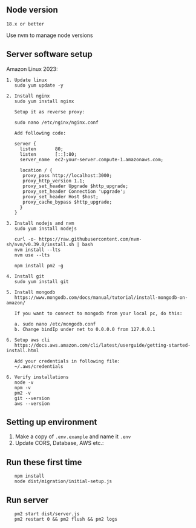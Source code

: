 ## Node version

```18.x or better```

Use nvm to manage node versions

## Server software setup

Amazon Linux 2023:

   ```
   1. Update linux
      sudo yum update -y

   2. Install nginx
      sudo yum install nginx
      
      Setup it as reverse proxy:

      sudo nano /etc/nginx/nginx.conf

      Add following code:

      server {
        listen       80;
        listen       [::]:80;
        server_name  ec2-your-server.compute-1.amazonaws.com;

        location / {
         proxy_pass http://localhost:3000;
         proxy_http_version 1.1;
         proxy_set_header Upgrade $http_upgrade;
         proxy_set_header Connection 'upgrade';
         proxy_set_header Host $host;
         proxy_cache_bypass $http_upgrade;
        }
      }
   
   3. Install nodejs and nvm
      sudo yum install nodejs

      curl -o- https://raw.githubusercontent.com/nvm-sh/nvm/v0.39.0/install.sh | bash
      nvm install --lts
      nvm use --lts

      npm install pm2 -g

   4. Install git
      sudo yum install git

   5. Install mongodb
      https://www.mongodb.com/docs/manual/tutorial/install-mongodb-on-amazon/

      If you want to connect to mongodb from your local pc, do this:

      a. sudo nano /etc/mongodb.conf
      b. Change bindIp under net to 0.0.0.0 from 127.0.0.1

   6. Setup aws cli
      https://docs.aws.amazon.com/cli/latest/userguide/getting-started-install.html

      Add your credentials in following file:
      ~/.aws/credentials

   6. Verify installations
      node -v
      npm -v
      pm2 -v
      git --version
      aws --version
   ```

## Setting up environment

1. Make a copy of `.env.example` and name it `.env`
2. Update CORS, Database, AWS etc.:

## Run these first time

```
   npm install
   node dist/migration/initial-setup.js
```

## Run server

```
   pm2 start dist/server.js
   pm2 restart 0 && pm2 flush && pm2 logs
```
